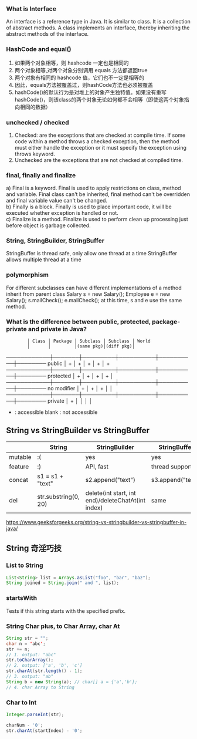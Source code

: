 <script type="text/javascript" src="http://cdn.mathjax.org/mathjax/latest/MathJax.js?config=default"></script>

### What is Interface
An interface is a reference type in Java. It is similar to class. It is a collection of abstract methods. A class implements an interface, thereby inheriting the abstract methods of the interface.

### HashCode and equal()
1. 如果两个对象相等，则 hashcode 一定也是相同的
2. 两个对象相等,对两个对象分别调用 equals 方法都返回true
3. 两个对象有相同的 hashcode 值，它们也不一定是相等的
4. 因此，equals方法被覆盖过，则hashCode方法也必须被覆盖
5. hashCode()的默认行为是对堆上的对象产生独特值。如果没有重写hashCode()，则该class的两个对象无论如何都不会相等（即使这两个对象指向相同的数据）

### unchecked / checked
1) Checked: are the exceptions that are checked at compile time. If some code within a method throws a checked exception, then the method must either handle the exception or it must specify the exception using throws keyword.
2) Unchecked are the exceptions that are not checked at compiled time.

### final, finally and finalize
a) Final is a keyword. Final is used to apply restrictions on class, method and variable. Final class can't be inherited, final method can't be overridden and final variable value can't be changed.	
b) Finally is a block. Finally is used to place important code, it will be executed whether exception is handled or not.	
c) Finalize is a method. Finalize is used to perform clean up processing just before object is garbage collected.


### String, StringBuilder, StringBuffer
StringBuffer is thread safe, only allow one thread at a time
StringBuffer allows multiple thread at a time


### polymorphism
For different subclasses can have different implementations of a method inherit from parent class
    Salary s = new Salary();
    Employee e = new Salary();
    s.mailCheck();
    e.mailCheck();
at this time, s and e use the same method.



### What is the difference between public, protected, package-private and private in Java?

            │ Class │ Package │ Subclass │ Subclass │ World
            │       │         │(same pkg)│(diff pkg)│ 
────────────┼───────┼─────────┼──────────┼──────────┼────────
public      │   +   │    +    │    +     │     +    │   +     
────────────┼───────┼─────────┼──────────┼──────────┼────────
protected   │   +   │    +    │    +     │     +    │         
────────────┼───────┼─────────┼──────────┼──────────┼────────
no modifier │   +   │    +    │    +     │          │    
────────────┼───────┼─────────┼──────────┼──────────┼────────
private     │   +   │         │          │          │    

+ : accessible
blank : not accessible



## String vs StringBuilder vs StringBuffer
|         | String               | StringBuilder                                      | StringBuffer                                       |
|---------|----------------------|----------------------------------------------------|----------------------------------------------------|
| mutable | :(                   | yes                                                | yes                                                |
| feature | :)                   | API, fast                                          | thread support                                     |
| concat  | s1 = s1 + "text" | s2.append("text")                                  | s3.append("text")                                  |
| del     | str.substring(0, 20) | delete(int start, int end)/deleteChatAt(int index) | same |

https://www.geeksforgeeks.org/string-vs-stringbuilder-vs-stringbuffer-in-java/


## String 奇淫巧技


### List to String
```java
List<String> list = Arrays.asList("foo", "bar", "baz");
String joined = String.join(" and ", list); 
```

### startsWith 
Tests if this string starts with the specified prefix.

### String Char plus, to Char Array, char At 
```java
String str = "";
char n = 'abc';
str += n; 
// 1. output: "abc"
str.toCharArray();
// 2. output: ['a', 'b', 'c']
str.charAt(str.length() - 1);
// 3. output: "ab"
String b = new String(a); // char[] a = {'a','b'}; 
// 4. char Array to String
```

### Char to Int
```java
Integer.parseInt(str);

charNum - '0';
str.charAt(startIndex) - '0';
```